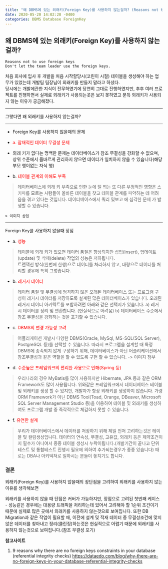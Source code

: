 ```yaml
---
title: "왜 DBMS에 있는 외래키(Foreign Key)를 사용하지 않는걸까? (Reasons not to use foreign keys)"
date: 2020-05-20 14:02:28 -0400
categories: DBMS Database ForeignKey
---
```

  

## 왜 DBMS에 있는 외래키(Foreign Key)를 사용하지 않는걸까?

```
Reasons not to use foreign keys
Don't let the team leader use the foreign keys.
```

처음 회사에 입사 후 개발을 처음 시작할당시(코린이 시절) 테이블을 생성해야 하는 업무가 있었는데 개발팀 팀장님이 외래키를 만들지 말라고 하셨다.  
당시에는 개발에관한 지식이 전무하였기에 당연히 그대로 진행하였지만, 추후 여러 프로젝트를 진행하면서 실제로 외래키가 사용되는곳은 보지 못하였고 문득 외래키가 사용되지 않는 이유가 궁금해졌다.

---

그렇다면 왜 외래키를 사용하지 않는걸까?

---
+ Foreign Key를 사용하지 않을때의 문제
- <font color='red'> a. 잠재적인 데이터 무결성 문제 </font>
*  외래 키가 없다는 명백한 문제는 데이터베이스가 참조 무결성을 강화할 수 없으며, 상위 수준에서 올바르게 관리하지 않으면 데이터가 일치하지 않을 수 있습니다(해당 부모 행이없는 자식 행)

- b. <font color='red'> 테이블 관계의 이해도 부족 </font>
> 데이터베이스에 외래 키 부족으로 인한 눈에 덜 띄는 또 다른 부정적인 영향은 스키마를 모르는 사람들이 올바른 테이블을 찾고 테이블 관계를 파악하는 데 어려움을 겪고 있다는 것입니다.
데이터베이스에서 쿼리 및보고 에 심각한 문제 가 발생할 수 있습니다.

```
> 이미지 삽입
```

---

Foreign Key를 사용하지 않을때 장점 
- a. <font color='red'>성능</font>
> 테이블에 외래 키가 있으면 데이터 품질은 향상되지만 삽입(insert), 업데이트(update) 및 삭제(delete) 작업의 성능은 저하됩니다.  
트랜잭션 방식(한번에 한행)으로 데이터를 처리하지 않고, 대량으로 데이터를 처리할 경우에 특히 그렇습니다.


- b. <font color='red'>레거시 데이터</font>
> 데이터 품질 및 무결성에 엄격하지 않은 오래된 데이터베이스 또는 프로그램 구성이 레거시 데이터를 저장하도록 설계된 많은 데이터베이스가 있습니다.
오래된 레거시 데이터 아키텍트를 포함하려면 아래와 같은 선택지가 있습니다.
	a) 레거시 데이터를 정리 및 변환합니다. (현실적으로 어려움)
	b) 데이터베이스 수준에서 참조 무결성을 강화하는 것을 포기할 수 있습니다.

- c. <font color='red'>DBMS의 변경 가능성 고려</font>
> 어플리케이션 개발시 다양한 DBMS(Oracle, MySql, MS-SQL(SQL Server), PostgreSQL 등)를 선택할 수 있습니다.
따라서 프로그램을 설계할 때 특정 DBMS에 종속되지 않게 구성하기 위해, 데이터베이스가 아닌 어플리케이션에서 참조무결성과 같은 역할을 할 수 있도록 구현 할 수 있습니다.
-> 이미지 첨부


- d. <font color='red'>수준높은 프레임워크의 편리한 사용으로 인해(Spring 등)</font>
> 우리나라의 경우 MyBatis를 많이 사용하지만 Hibernate, JPA 등과 같은 ORM Framework도 많이 사용됩니다.
위와같은 프레임워크에서 데이터베이스 테이블 및 외래키를 생성 할 수 있지만, 개발자가 항상 외래키를 생성하지 않습니다.
가령 ORM Framework가 아닌 DBMS Tool(Toad, Orange, DBeaver, Microsoft SQL Server Management Studio 등)을 이용하여 
테이블 및 외래키를 생성하여도 프로그램 개발 중 즉각적으로 체감하지 못할 수 있습니다.

- f. <font color='red'>유연한 설계</font>
> 우리가 데이터베이스에서 데이터를 저장하기 위해 제일 먼저 고려하는것은 테이블 및 컬럼생성입니다. 
데이터의 연속성, 무결성, 고유값, 외래키 등은 제약조건이지 필수가 아니여서 종종 테이블 생성시 누락이됩니다.(개발기간이 끝나고 단위테스트 및 통합테스트 진행시 필요에 의하여 추가되는경우가 종종 있습니다) 
때로는 DBA나 아키텍쳐로 일하시는 분들이 놓치기도 합니다.

### 결론
외래키(Foreign Key)를 사용하지 않을때의 장단점을 고려하여 외래키를 사용하지 않는 이유를 생각해보면

외래키를 사용하지 않을 때 단점은 커버가 가능하지만,
장점으로 고려된 첫번째 케이스 - 성능같은 경우에는 대용량 트래픽을 처리하는데 있어서 고려해야 할 1순위 조건이기 때문에 실제로 많은 곳에서 외래키를 사용하지 않는것으로 보여집니다.
또한 DB Migration과 같은 작업이 필요할 때, 이전에 설계 및 적재 데이터 중 무결성조건에 맞지않은 데이터를 찾아내고 정리(클린징)하는것은 현실적으로 어렵기 때문에 외래키를 사용하지 않는것으로 보여집니다.(참조 무결성 포기)

__참고사이트__
1. 9 reasons why there are no foreign keys constraints in your database (referential integrity checks)
	<https://dataedo.com/blog/why-there-are-no-foreign-keys-in-your-database-referential-integrity-checks>
